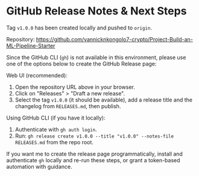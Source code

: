 # GitHub Release Notes & Next Steps

Tag `v1.0.0` has been created locally and pushed to `origin`.

Repository: https://github.com/yannicknkongolo7-crypto/Project-Build-an-ML-Pipeline-Starter

Since the GitHub CLI (`gh`) is not available in this environment, please use one of the options below to create the GitHub Release page:

Web UI (recommended):
1. Open the repository URL above in your browser.
2. Click on "Releases" > "Draft a new release".
3. Select the tag `v1.0.0` (it should be available), add a release title and the changelog from `RELEASES.md`, then publish.

Using GitHub CLI (if you have it locally):
1. Authenticate with `gh auth login`.
2. Run: `gh release create v1.0.0 --title "v1.0.0" --notes-file RELEASES.md` from the repo root.

If you want me to create the release page programmatically, install and authenticate `gh` locally and re-run these steps, or grant a token-based automation with guidance.
